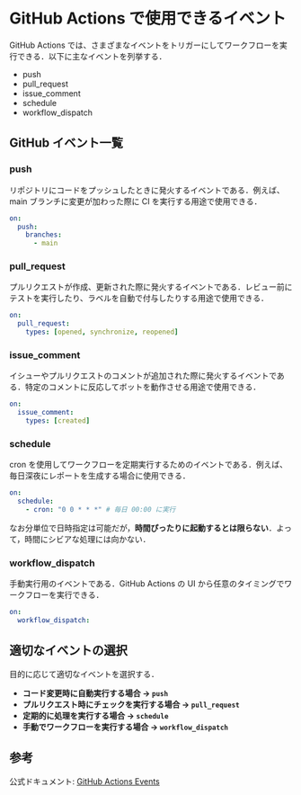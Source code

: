 # GitHub Actions で使用できるイベント

GitHub Actions では、さまざまなイベントをトリガーにしてワークフローを実行できる．以下に主なイベントを列挙する．

- push
- pull_request
- issue_comment
- schedule
- workflow_dispatch

## GitHub イベント一覧

### push

リポジトリにコードをプッシュしたときに発火するイベントである．例えば、main ブランチに変更が加わった際に CI を実行する用途で使用できる．

```yaml
on:
  push:
    branches:
      - main
```

### pull_request

プルリクエストが作成、更新された際に発火するイベントである．レビュー前にテストを実行したり、ラベルを自動で付与したりする用途で使用できる．

```yaml
on:
  pull_request:
    types: [opened, synchronize, reopened]
```

### issue_comment

イシューやプルリクエストのコメントが追加された際に発火するイベントである．特定のコメントに反応してボットを動作させる用途で使用できる．

```yaml
on:
  issue_comment:
    types: [created]
```

### schedule

cron を使用してワークフローを定期実行するためのイベントである．例えば、毎日深夜にレポートを生成する場合に使用できる．

```yaml
on:
  schedule:
    - cron: "0 0 * * *" # 毎日 00:00 に実行
```

なお分単位で日時指定は可能だが，**時間ぴったりに起動するとは限らない**．よって，時間にシビアな処理には向かない．

### workflow_dispatch

手動実行用のイベントである．GitHub Actions の UI から任意のタイミングでワークフローを実行できる．

```yaml
on:
  workflow_dispatch:
```

## 適切なイベントの選択

目的に応じて適切なイベントを選択する．

- **コード変更時に自動実行する場合 → `push`**
- **プルリクエスト時にチェックを実行する場合 → `pull_request`**
- **定期的に処理を実行する場合 → `schedule`**
- **手動でワークフローを実行する場合 → `workflow_dispatch`**

## 参考

公式ドキュメント: [GitHub Actions Events](https://docs.github.com/en/actions/using-workflows/events-that-trigger-workflows)
